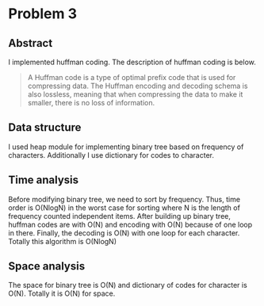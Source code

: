 # Problem 3
## Abstract
I implemented huffman coding.
The description of huffman coding is below.
>A Huffman code is a type of optimal prefix code that is used for compressing data. The Huffman encoding and decoding schema is also lossless, meaning that when compressing the data to make it smaller, there is no loss of information.

## Data structure
I used heap module for implementing binary tree based on frequency of characters.
Additionally I use dictionary for codes to character.

## Time analysis
Before modifying binary tree, we need to sort by frequency.
Thus, time order is O(NlogN) in the worst case for sorting where N is the length of frequency counted independent items.
After building up binary tree, huffman codes are with O(N) and encoding with O(N) because of one loop in there.
Finally, the decoding is O(N) with one loop for each character.
Totally this algorithm is O(NlogN)

## Space analysis
The space for binary tree is O(N) and dictionary of codes for character is O(N).
Totally it is O(N) for space.
